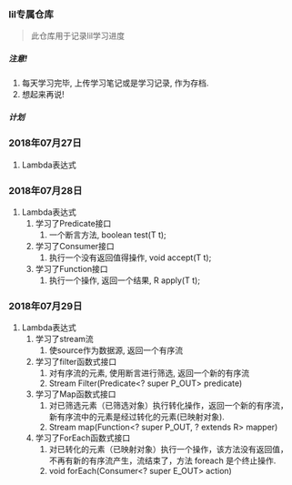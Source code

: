 ### lil专属仓库

> 此仓库用于记录lil学习进度

##### 注意!
1. 每天学习完毕, 上传学习笔记或是学习记录, 作为存档.
2. 想起来再说!

##### 计划

### 2018年07月27日

1. Lambda表达式

### 2018年07月28日
1. Lambda表达式
    1. 学习了Predicate接口
        1. 一个断言方法, boolean test(T t);
    2. 学习了Consumer接口
        1. 执行一个没有返回值得操作, void accept(T t);
    3. 学习了Function接口
        1. 执行一个操作, 返回一个结果, R apply(T t);
        
### 2018年07月29日
1. Lambda表达式
    1. 学习了stream流
        1. 使source作为数据源, 返回一个有序流
    2. 学习了filter函数式接口
        1. 对有序流的元素, 使用断言进行筛选, 返回一个新的有序流
        2. Stream Filter(Predicate<? super P_OUT> predicate)
    3. 学习了Map函数式接口
        1. 对已筛选元素（已筛选对象）执行转化操作，返回一个新的有序流，
           新有序流中的元素是经过转化的元素(已映射对象).
        2. Stream map(Function<? super P_OUT, ? extends R> mapper)
    4. 学习了ForEach函数式接口
        1. 对已转化的元素（已映射对象）执行一个操作，该方法没有返回值，
           不再有新的有序流产生，流结束了，方法 foreach 是个终止操作.
        2. void forEach(Consumer<? super E_OUT> action)